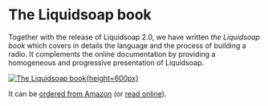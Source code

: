 The Liquidsoap book
===================

Together with the release of Liquidsoap 2.0, we have written _the Liquidsoap
book_ which covers in details the language and the process of building a
radio. It complements the online documentation by providing a homogeneous and
progressive presentation of Liquidsoap.

[![The Liquidsoap book](/assets/img/book.svg){height=600px}](https://www.amazon.com/dp/B095PVTYR3)

It can be [ordered from Amazon](https://www.amazon.com/dp/B095PVTYR3)
(or [read online](http://www.liquidsoap.info/book/book.pdf)).

